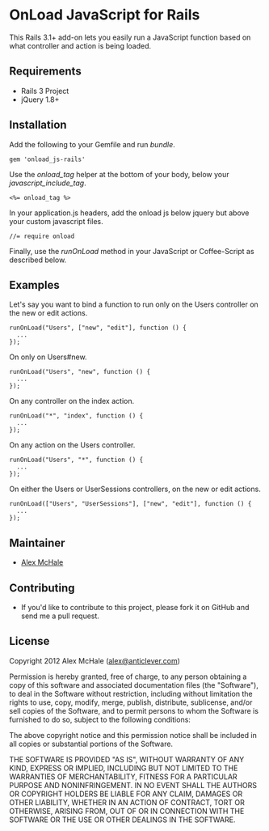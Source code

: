 OnLoad JavaScript for Rails
===========================

This Rails 3.1+ add-on lets you easily run a JavaScript function based on what
controller and action is being loaded.

Requirements
------------

* Rails 3 Project
* jQuery 1.8+

Installation
------------

Add the following to your Gemfile and run *bundle*.

    gem 'onload_js-rails'

Use the *onload_tag* helper at the bottom of your body, below your *javascript_include_tag*.

    <%= onload_tag %>

In your application.js headers, add the onload js below jquery but above your custom javascript files.

    //= require onload

Finally, use the *runOnLoad* method in your JavaScript or Coffee-Script as described below.

Examples
--------

Let's say you want to bind a function to run only on the Users controller on
the new or edit actions.

    runOnLoad("Users", ["new", "edit"], function () {
      ...
    });

On only on Users#new.

    runOnLoad("Users", "new", function () {
      ...
    });

On any controller on the index action.

    runOnLoad("*", "index", function () {
      ...
    });

On any action on the Users controller.

    runOnLoad("Users", "*", function () {
      ...
    });

On either the Users or UserSessions controllers, on the new or edit actions.

    runOnLoad(["Users", "UserSessions"], ["new", "edit"], function () {
      ...
    });

Maintainer
----------

* [Alex McHale](http://github.com/alexmchale)

Contributing
------------

* If you'd like to contribute to this project, please fork it on GitHub and
  send me a pull request.

License
-------

Copyright 2012 Alex McHale (alex@anticlever.com)

Permission is hereby granted, free of charge, to any person obtaining
a copy of this software and associated documentation files (the
"Software"), to deal in the Software without restriction, including
without limitation the rights to use, copy, modify, merge, publish,
distribute, sublicense, and/or sell copies of the Software, and to
permit persons to whom the Software is furnished to do so, subject to
the following conditions:

The above copyright notice and this permission notice shall be
included in all copies or substantial portions of the Software.

THE SOFTWARE IS PROVIDED "AS IS", WITHOUT WARRANTY OF ANY KIND,
EXPRESS OR IMPLIED, INCLUDING BUT NOT LIMITED TO THE WARRANTIES OF
MERCHANTABILITY, FITNESS FOR A PARTICULAR PURPOSE AND
NONINFRINGEMENT. IN NO EVENT SHALL THE AUTHORS OR COPYRIGHT HOLDERS BE
LIABLE FOR ANY CLAIM, DAMAGES OR OTHER LIABILITY, WHETHER IN AN ACTION
OF CONTRACT, TORT OR OTHERWISE, ARISING FROM, OUT OF OR IN CONNECTION
WITH THE SOFTWARE OR THE USE OR OTHER DEALINGS IN THE SOFTWARE.
